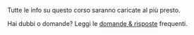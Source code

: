 Tutte le info su questo corso saranno caricate al più presto.

Hai dubbi o domande? Leggi le [domande & risposte](https://tour.5p2p.it/domande) frequenti.
